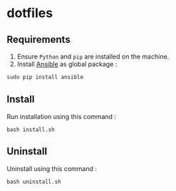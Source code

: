 # dotfiles

## Requirements

1. Ensure `Python` and `pip` are installed on the machine.
2. Install [Ansible](https://docs.ansible.com/) as global package :

```sh
sudo pip install ansible
```

## Install

Run installation using this command :

```
bash install.sh
```

## Uninstall

Uninstall using this command :

```
bash uninstall.sh
```
